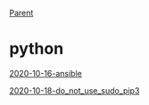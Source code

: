 [Parent](../README.md)

# python

[2020-10-16-ansible](./2020-10-16-ansible.md)

[2020-10-18-do_not_use_sudo_pip3](./2020-10-18-do_not_use_sudo_pip3.md)

